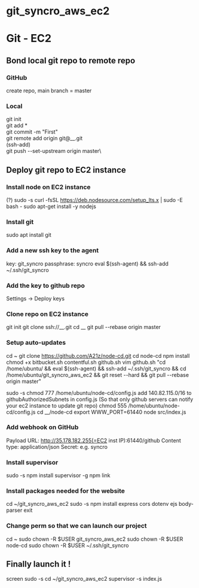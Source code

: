 # git_syncro_aws_ec2
# Git - EC2
## Bond local git repo to remote repo
### GitHub
create repo, main branch = master
### Local
git init\
git add *\
git commit -m "First"\
git remote add origin git@__.git\
(ssh-add)\
git push --set-upstream origin master\

## Deploy git repo to EC2 instance
### Install node on EC2 instance
(?) sudo -s
curl -fsSL https://deb.nodesource.com/setup_lts.x | sudo -E bash -
sudo apt-get install -y nodejs

### Install git
sudo apt install git

### Add a new ssh key to the agent
key: git_syncro
passphrase: syncro
eval $(ssh-agent) && ssh-add ~/.ssh/git_syncro

### Add the key to github repo
Settings -> Deploy keys

### Clone repo on EC2 instance
git init
git clone ssh://__.git
cd __
git pull --rebase origin master


### Setup auto-updates
cd ~
git clone https://github.com/A21z/node-cd.git
cd node-cd
npm install
chmod +x bitbucket.sh contentful.sh github.sh
vim github.sh
"cd /home/ubuntu/ && eval $(ssh-agent) && ssh-add ~/.ssh/git_syncro && cd /home/ubuntu/git_syncro_aws_ec2 && git reset --hard && git pull --rebase origin master"

sudo -s
  chmod 777 /home/ubuntu/node-cd/config.js
  add 140.82.115.0/16 to githubAuthorizedSubnets in config.js (So that only github servers can notify your ec2 instance to update git repo)
  chmod 555 /home/ubuntu/node-cd/config.js
  cd __/node-cd
  export WWW_PORT=61440
  node src/index.js

### Add webhook on GitHub
Payload URL: http://35.178.182.255(=EC2 inst IP):61440/github
Content type: application/json
Secret: e.g. syncro

### Install supervisor
sudo -s
npm install supervisor -g
npm link

### Install packages needed for the website
cd ~/git_syncro_aws_ec2
sudo -s
npm install express cors dotenv ejs body-parser
exit

### Change perm so that we can launch our project
cd ~
sudo chown -R $USER git_syncro_aws_ec2
sudo chown -R $USER node-cd
sudo chown -R $USER ~/.ssh/git_syncro

## Finally launch it !
screen
sudo -s
cd ~/git_syncro_aws_ec2
supervisor -s index.js

